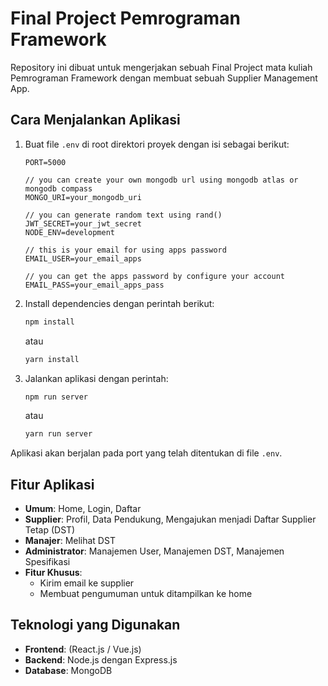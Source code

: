 # Final Project Pemrograman Framework

Repository ini dibuat untuk mengerjakan sebuah Final Project mata kuliah Pemrograman Framework dengan membuat sebuah Supplier Management App.

## Cara Menjalankan Aplikasi

1. Buat file `.env` di root direktori proyek dengan isi sebagai berikut:

    ```plaintext
    PORT=5000

    // you can create your own mongodb url using mongodb atlas or mongodb compass
    MONGO_URI=your_mongodb_uri

    // you can generate random text using rand()
    JWT_SECRET=your_jwt_secret
    NODE_ENV=development

    // this is your email for using apps password
    EMAIL_USER=your_email_apps

    // you can get the apps password by configure your account
    EMAIL_PASS=your_email_apps_pass
    ```

2. Install dependencies dengan perintah berikut:
    ```sh
    npm install
    ```
    atau
    ```sh
    yarn install
    ```

3. Jalankan aplikasi dengan perintah:
    ```sh
    npm run server
    ```
    atau
    ```sh
    yarn run server
    ```

Aplikasi akan berjalan pada port yang telah ditentukan di file `.env`.

## Fitur Aplikasi

- **Umum**: Home, Login, Daftar
- **Supplier**: Profil, Data Pendukung, Mengajukan menjadi Daftar Supplier Tetap (DST)
- **Manajer**: Melihat DST
- **Administrator**: Manajemen User, Manajemen DST, Manajemen Spesifikasi
- **Fitur Khusus**: 
  - Kirim email ke supplier
  - Membuat pengumuman untuk ditampilkan ke home

## Teknologi yang Digunakan

- **Frontend**: (React.js / Vue.js)
- **Backend**: Node.js dengan Express.js
- **Database**: MongoDB
